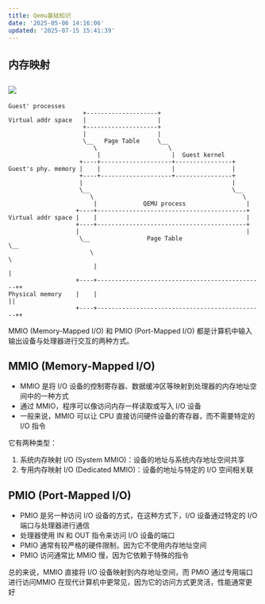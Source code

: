 ```yaml
---
title: Qemu基础知识
date: '2025-05-06 14:16:06'
updated: '2025-07-15 15:41:39'
---
```

## 内存映射
## ![](/images/42a0f18d5fb0a7e602428e83566ba874.png)
```arkts
Guest' processes
                     +--------------------+
Virtual addr space   |                    |
                     +--------------------+
                     |                    |
                     \__   Page Table     \__
                        \                    \
                         |                    |  Guest kernel
                    +----+--------------------+----------------+
Guest's phy. memory |    |                    |                |
                    +----+--------------------+----------------+
                    |                                          |
                    \__                                        \__
                       \                                          \
                        |             QEMU process                 |
                   +----+------------------------------------------+
Virtual addr space |    |                                          |
                   +----+------------------------------------------+
                   |                                               |
                    \__                Page Table                   \__
                       \                                               \
                        |                                               |
                   +----+-----------------------------------------------++
Physical memory    |    |                                               ||
                   +----+-----------------------------------------------++
```





MMIO (Memory-Mapped I/O) 和 PMIO (Port-Mapped I/O) 都是计算机中输入输出设备与处理器进行交互的两种方式。

## MMIO (Memory-Mapped I/O)
+ MMIO 是将 I/O 设备的控制寄存器、数据缓冲区等映射到处理器的内存地址空间中的一种方式
+ 通过 MMIO，程序可以像访问内存一样读取或写入 I/O 设备
+ 一般来说，MMIO 可以让 CPU 直接访问硬件设备的寄存器，而不需要特定的 I/O 指令

它有两种类型：

1. 系统内存映射 I/O (System MMIO)：设备的地址与系统内存地址空间共享
2. 专用内存映射 I/O (Dedicated MMIO)：设备的地址与特定的 I/O 空间相关联

## PMIO (Port-Mapped I/O)
+ PMIO 是另一种访问 I/O 设备的方式，在这种方式下，I/O 设备通过特定的 I/O 端口与处理器进行通信
+ 处理器使用 IN 和 OUT 指令来访问 I/O 设备的端口
+ PMIO 通常有较严格的硬件限制，因为它不使用内存地址空间
+ PMIO 访问通常比 MMIO 慢，因为它依赖于特殊的指令

总的来说，MMIO 直接将 I/O 设备映射到内存地址空间，而 PMIO 通过专用端口进行访问MMIO 在现代计算机中更常见，因为它的访问方式更灵活，性能通常更好

